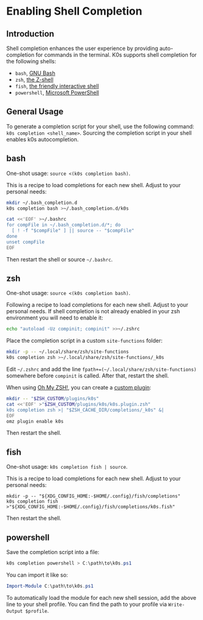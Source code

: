 <!--
SPDX-FileCopyrightText: 2021 k0s authors
SPDX-License-Identifier: CC-BY-SA-4.0
-->

# Enabling Shell Completion

## Introduction

Shell completion enhances the user experience by providing auto-completion for
commands in the terminal. K0s supports shell completion for the following
shells:

- `bash`, [GNU Bash](https://www.gnu.org/software/bash/)
- `zsh`, [the Z-shell](https://www.zsh.org/)
- `fish`, [the friendly interactive shell](https://fishshell.com/)
- `powershell`, [Microsoft PowerShell](https://learn.microsoft.com/powershell/)

## General Usage

To generate a completion script for your shell, use the following command: `k0s
completion <shell_name>`. Sourcing the completion script in your shell enables
k0s autocompletion.

## bash

One-shot usage: `source <(k0s completion bash)`.

This is a recipe to load completions for each new shell. Adjust to your personal
needs:

```bash
mkdir ~/.bash_completion.d
k0s completion bash >~/.bash_completion.d/k0s

cat <<'EOF' >~/.bashrc
for compFile in ~/.bash_completion.d/*; do
  [ ! -f "$compFile" ] || source -- "$compFile"
done
unset compFile
EOF
```

Then restart the shell or source `~/.bashrc`.

## zsh

One-shot usage: `source <(k0s completion bash)`.

Following a recipe to load completions for each new shell. Adjust to your
personal needs. If shell completion is not already enabled in your zsh
environment you will need to enable it:

```zsh
echo "autoload -Uz compinit; compinit" >>~/.zshrc
```

Place the completion script in a custom `site-functions` folder:

```zsh
mkdir -p -- ~/.local/share/zsh/site-functions
k0s completion zsh >~/.local/share/zsh/site-functions/_k0s
```

Edit `~/.zshrc` and add the line `fpath+=(~/.local/share/zsh/site-functions)`
somewhere before `compinit` is called. After that, restart the shell.

When using [Oh My ZSH!], you can create a [custom plugin]:

```zsh
mkdir -- "$ZSH_CUSTOM/plugins/k0s"
cat <<'EOF' >"$ZSH_CUSTOM/plugins/k0s/k0s.plugin.zsh"
k0s completion zsh >| "$ZSH_CACHE_DIR/completions/_k0s" &|
EOF
omz plugin enable k0s
```

Then restart the shell.

[Oh My ZSH!]: https://ohmyz.sh/
[custom plugin]: https://github.com/ohmyzsh/ohmyzsh/wiki/Customization#overriding-and-adding-plugins

## fish

One-shot usage: `k0s completion fish | source`.

This is a recipe to load completions for each new shell. Adjust to your personal
needs:

```shell
mkdir -p -- "${XDG_CONFIG_HOME:-$HOME/.config}/fish/completions"
k0s completion fish >"${XDG_CONFIG_HOME:-$HOME/.config}/fish/completions/k0s.fish"
```

Then restart the shell.

## powershell

Save the completion script into a file:

```powershell
k0s completion powershell > C:\path\to\k0s.ps1
```

You can import it like so:

```powershell
Import-Module C:\path\to\k0s.ps1
```

To automatically load the module for each new shell session, add the above line
to your shell profile. You can find the path to your profile via `Write-Output
$profile`.

